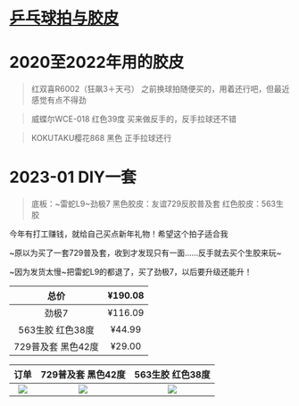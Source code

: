 # [乒乓球拍与胶皮](https://github.com/noteMay/blog/issues/34)

# 2020至2022年用的胶皮

> 红双喜R6002（狂飙3＋天弓）
之前换球拍随便买的，用着还行吧，但最近感觉有点不得劲

> 威蝶尔WCE-018 红色39度
买来做反手的，反手拉球还不错

> KOKUTAKU樱花868 黑色
正手拉球还行

# 2023-01 DIY一套

> 底板：~雷蛇L9~劲极7
黑色胶皮：友谊729反胶普及套
红色胶皮：563生胶

今年有打工赚钱，就给自己买点新年礼物！希望这个拍子适合我

~原以为买了一套729普及套，收到才发现只有一面……反手就去买个生胶来玩~

~因为发货太慢~把雷蛇L9的都退了，买了劲极7，以后要升级还能升！

|总价|¥190.08|
|:---:|:---:|
|劲极7|¥116.09|
|563生胶 红色38度|¥44.99|
|729普及套 黑色42度|¥29.00|

|订单|729普及套 黑色42度|563生胶 红色38度|
|:---:|:---:|:---:|
|![](https://9852.ru/images/2023/01/24/20230124214636.png)|![](https://9852.ru/images/2023/01/25/2023_01_25_18_14_IMG_1493.jpg)|![](https://9852.ru/images/2023/01/25/2023_01_25_18_14_IMG_1494.jpg)|